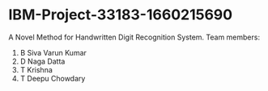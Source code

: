 # IBM-Project-33183-1660215690
A Novel Method for Handwritten Digit Recognition System.
Team members:
1. B Siva Varun Kumar
2. D Naga Datta
3. T Krishna
4. T Deepu Chowdary
